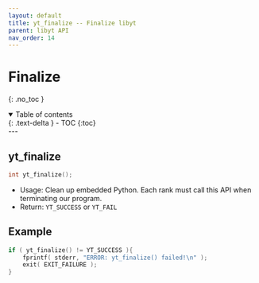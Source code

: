 ```yaml
---
layout: default
title: yt_finalize -- Finalize libyt
parent: libyt API
nav_order: 14
---
```

# Finalize
{: .no_toc }
<details open markdown="block">
  <summary>
    Table of contents
  </summary>
  {: .text-delta }
- TOC
{:toc}
</details>
---

## yt_finalize
```cpp
int yt_finalize();
```
- Usage: Clean up embedded Python. Each rank must call this API when terminating our program.
- Return: `YT_SUCCESS` or `YT_FAIL`

## Example
```cpp
if ( yt_finalize() != YT_SUCCESS ){  
    fprintf( stderr, "ERROR: yt_finalize() failed!\n" );  
    exit( EXIT_FAILURE );  
}
```